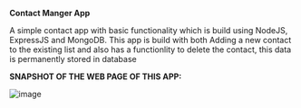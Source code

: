 **Contact Manger App**


A simple contact app with basic functionality which is build using NodeJS, ExpressJS and MongoDB. This app is build with both Adding a new contact to the existing list and also has a functionlity to delete the contact, this data is permanently stored in database

**SNAPSHOT OF THE WEB PAGE OF THIS APP:**


![image](https://user-images.githubusercontent.com/70050714/230303086-03dd6197-44eb-4729-b591-38f7763dfdd7.png)
